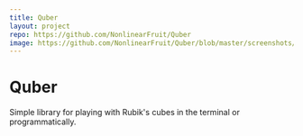 ```yaml
---
title: Quber
layout: project
repo: https://github.com/NonlinearFruit/Quber
image: https://github.com/NonlinearFruit/Quber/blob/master/screenshots/quber_logo.png
---
```


# Quber

Simple library for playing with Rubik's cubes in the terminal or programmatically.
